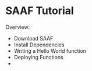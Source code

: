 # SAAF Tutorial

Overview:
* Download SAAF
* Install Dependencies
* Writing a Hello World function
* Deploying Functions
* 
